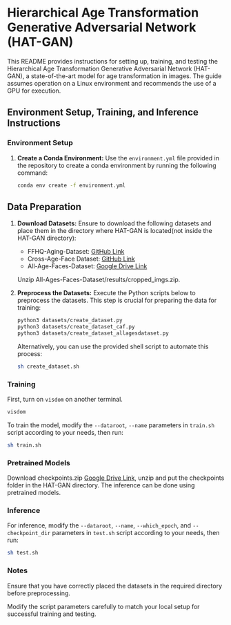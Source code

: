 # Hierarchical Age Transformation Generative Adversarial Network (HAT-GAN)

This README provides instructions for setting up, training, and testing the Hierarchical Age Transformation Generative Adversarial Network (HAT-GAN), a state-of-the-art model for age transformation in images. The guide assumes operation on a Linux environment and recommends the use of a GPU for execution.

## Environment Setup, Training, and Inference Instructions

### Environment Setup

1. **Create a Conda Environment:**
   Use the `environment.yml` file provided in the repository to create a conda environment by running the following command:
   ```bash
   conda env create -f environment.yml

## Data Preparation

1. **Download Datasets:**
   Ensure to download the following datasets and place them in the directory where HAT-GAN is located(not inside the HAT-GAN directory):
   - FFHQ-Aging-Dataset: [GitHub Link](https://github.com/royorel/FFHQ-Aging-Dataset)
   - Cross-Age-Face Dataset: [GitHub Link](https://github.com/AvLab-CV/AgeTransGAN?tab=readme-ov-file#cross-age-face-dataset)
   - All-Age-Faces-Dataset: [Google Drive Link](https://drive.google.com/drive/folders/17l3dqmv7SjmQ1SFiP0aIvWbF2KNcFyuK?usp=sharing)

   Unzip All-Ages-Faces-Dataset/results/cropped_imgs.zip.

2. **Preprocess the Datasets:**
   Execute the Python scripts below to preprocess the datasets. This step is crucial for preparing the data for training:
   ```bash
   python3 datasets/create_dataset.py
   python3 datasets/create_dataset_caf.py
   python3 datasets/create_dataset_allagesdataset.py
   ```
   Alternatively, you can use the provided shell script to automate this process:
   ```bash
   sh create_dataset.sh
   ```

### Training

First, turn on `visdom` on another terminal.
```bash
visdom
```

To train the model, modify the `--dataroot`, `--name` parameters in `train.sh` script according to your needs, then run:
```bash
sh train.sh
```

### Pretrained Models

Download checkpoints.zip [Google Drive Link](https://drive.google.com/file/d/1-yFO6AAyEfQgpD9E3BQhJSf01G0cox5k/view?usp=sharing), unzip and put the checkpoints folder in the HAT-GAN directory.
The inference can be done using pretrained models.

### Inference

For inference, modify the `--dataroot`, `--name`, `--which_epoch`, and `--checkpoint_dir` parameters in `test.sh` script according to your needs, then run:
```bash
sh test.sh
```

### Notes

Ensure that you have correctly placed the datasets in the required directory before preprocessing.

Modify the script parameters carefully to match your local setup for successful training and testing.
